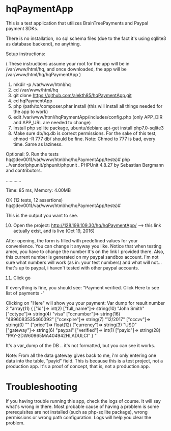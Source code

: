 # hqPaymentApp

This is a test application that utilizes BrainTreePayments and Paypal payment SDKs.

There is no installation, no sql schema files (due to the fact it's using sqllite3 as database backend), no anything.

Setup instructions:

( These instructions assume your root for the app will be in /var/www/html/hq, and once downloaded, the app will be /var/www/html/hq/hqPaymentApp )

1. mkdir -p /var/www/html/hq
2. cd /var/www/html/hq
3. git clone https://github.com/alekth85/hqPaymentApp.git
4. cd hqPaymentApp
5. php /path/to/composer.phar install (this will install all things needed for the app to work)
6. edit /var/www/html/hqPaymentApp/includes/config.php (only APP_DIR and APP_URL are needed to change)
7. Install php sqllite package, ubuntu/debian: apt-get install php7.0-sqlite3
8. Make sure db/hq.db is correct permissions. For the sake of this test, chmod -R 777 db/ should be fine. Note: Chmod to 777 is bad, every time. Same as laziness.

Optional:
9. Run the tests
hq@dev001(/var/www/html/hq/hqPaymentApp/tests)# php ../vendor/phpunit/phpunit/phpunit .
PHPUnit 4.8.27 by Sebastian Bergmann and contributors.

............

Time: 85 ms, Memory: 4.00MB

OK (12 tests, 12 assertions)
hq@dev001(/var/www/html/hq/hqPaymentApp/tests)#

This is the output you want to see.

10. Open the project: http://128.199.109.30/hq/hqPaymentApp/      --> this link actually exist, and is live (Oct 19, 2016)

After opening, the form is filled with predefined values for your convenience. You can change it anyway you like. Notice that when testing amex, you have to change the number
It's on the link I provided there.
Also, this current number is generated on my paypal sandbox account. I'm not sure what numbers will work (as in: your test numbers) and what will not... that's up to paypal,
i haven't tested with other paypal accounts.

11. Click go

If everything is fine, you should see:
"Payment verified. Click Here to see list of payments -"

Clicking on "Here" will show you your payment:
Var dump for result number 2 
"array(11) { ["id"]=> int(2) ["full_name"]=> string(10) "John Smith" ["cctype"]=> string(4) "visa" ["ccnumber"]=> string(16) "4996083535460392" ["ccexpire"]=> string(7) "12/2017" ["cccvv"]=> string(0) "" ["price"]=> float(12) ["currency"]=> string(3) "USD" ["gateway"]=> string(6) "paypal" ["verified"]=> int(1) ["payid"]=> string(28) "PAY-2DW60965MA404942HLADULCI" } "

It's a var_dump of the DB .. it's not formatted, but you can see it works.

Note: From all the data gateway gives back to me, i'm only entering one data into the table, "payid" field. This is because this is a test project, not a production app.
It's a proof of concept, that is, not a production app.

# Troubleshooting

If you having trouble running this app, check the logs of course. It will say what's wrong in there.
Most probable cause of having a problem is some prerequisites are not installed (such as php-sqllite package), wrong permissions or wrong path configuration.
Logs will help you clear the problem.
